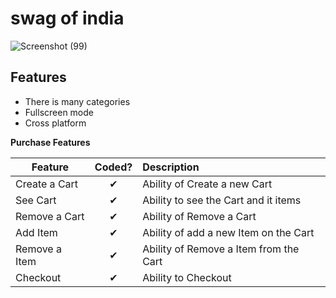 # swag of india
![Screenshot (99)](https://user-images.githubusercontent.com/110123115/234488973-ff8497f0-b843-4ad9-a3ee-b100243452e9.png)
## Features

- There is many categories
- Fullscreen mode
- Cross platform


<b>Purchase Features</b>

| Feature  |  Coded?       | Description  |
|----------|:-------------:|:-------------|
| Create a Cart | &#10004; | Ability of Create a new Cart |
| See Cart | &#10004; | Ability to see the Cart and it items |
| Remove a Cart | &#10004; | Ability of Remove a Cart |
| Add Item | &#10004; | Ability of add a new Item on the Cart |
| Remove a Item | &#10004; | Ability of Remove a Item from the Cart |
| Checkout | &#10004; | Ability to Checkout |
